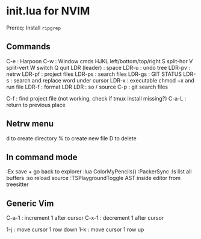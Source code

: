 # init.lua for NVIM

Prereq: Install `ripgrep`

## Commands

C-e : Harpoon
C-w : Window cmds HJKL left/bottom/top/right S split-hor V split-vert W switch Q quit
LDR (leader) : space
LDR-u : undo tree
LDR-pv : netrw
LDR-pf : project files
LDR-ps : search files
LDR-gs : GIT STATUS
LDR-s : search and replace word under cursor
LDR-x : executable chmod +x and run file
LDR-f : format
LDR LDR : so / source
C-p : git search files

C-f : find project file (not working, check if tmux install missing?)
C-a-L : return to previous place

## Netrw menu

d to create directory
% to create new file
D to delete

## In command mode
:Ex save + go back to explorer
:lua ColorMyPencils()
:PackerSync
:ls list all buffers
:so reload source
:TSPlaygroundToggle AST inside editor from treesitter

## Generic Vim
C-a-1 : increment 1 after cursor
C-x-1 : decrement 1 after cursor

1-j : move cursor 1 row down
1-k : move cursor 1 row up

